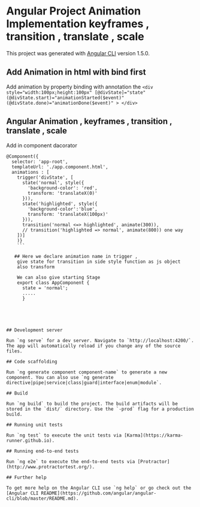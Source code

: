 # Angular Project Animation Implementation  keyframes , transition , translate , scale

This project was generated with [Angular CLI](https://github.com/angular/angular-cli) version 1.5.0.

## Add Animation in html with bind first 
Add animation by property binding with annotation the
 `<div style="width:100px;height:100px"
       [@divState]="state"
       (@divState.start)="animationStarted($event)"
       (@divState.done)="animationDone($event)"
       >
       </div>`

## Angular Animation , keyframes , transition , translate , scale 

Add in component dacorator 
```
@Component({
  selector: 'app-root',
  templateUrl: './app.component.html',
  animations : [
    trigger('divState', [
      state('normal', style({
        'background-color': 'red',
        transform: 'translateX(0)'
      })),
      state('highlighted', style({
        'background-color':'blue',
        transform: 'translateX(100px)'
      })),
      transition('normal <=> highlighted', animate(300)),
      // transition('highlighted => normal', animate(800)) one way
    ])]
    )}
    ```

   ## Here we declare animation name in trigger ,
    give state for transition in side style function as js object
    also transform 

    We can also give starting Stage 
    export class AppComponent {
      state = 'normal';
      .....
      }





## Development server

Run `ng serve` for a dev server. Navigate to `http://localhost:4200/`. The app will automatically reload if you change any of the source files.

## Code scaffolding

Run `ng generate component component-name` to generate a new component. You can also use `ng generate directive|pipe|service|class|guard|interface|enum|module`.

## Build

Run `ng build` to build the project. The build artifacts will be stored in the `dist/` directory. Use the `-prod` flag for a production build.

## Running unit tests

Run `ng test` to execute the unit tests via [Karma](https://karma-runner.github.io).

## Running end-to-end tests

Run `ng e2e` to execute the end-to-end tests via [Protractor](http://www.protractortest.org/).

## Further help

To get more help on the Angular CLI use `ng help` or go check out the [Angular CLI README](https://github.com/angular/angular-cli/blob/master/README.md).
